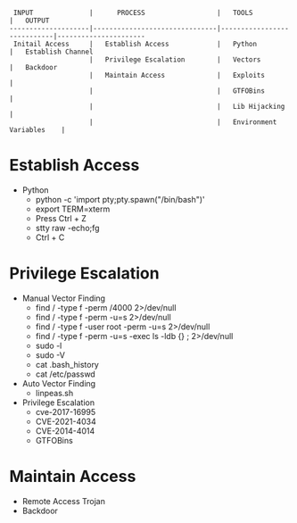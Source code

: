 

```
 INPUT              |      PROCESS                  |   TOOLS                    |   OUTPUT
--------------------|-------------------------------|----------------------------|----------------------
 Initail Access     |   Establish Access            |   Python                   |   Establish Channel
                    |   Privilege Escalation        |   Vectors                  |   Backdoor
                    |   Maintain Access             |   Exploits                 |
                    |                               |   GTFOBins                 |
                    |                               |   Lib Hijacking            |
                    |                               |   Environment Variables    |
```


# Establish Access
- Python
    - python -c 'import pty;pty.spawn("/bin/bash")'
    - export TERM=xterm
    - Press Ctrl + Z
    - stty raw -echo;fg
    - Ctrl + C


# Privilege Escalation
- Manual Vector Finding
    - find / -type f -perm /4000 2>/dev/null                    
    - find / -type f -perm -u=s 2>/dev/null
    - find / -type f -user root -perm -u=s 2>/dev/null
    - find / -type f -perm -u=s -exec ls -ldb {} \; 2>/dev/null
    - sudo -l
    - sudo -V
    - cat .bash_history
    - cat /etc/passwd    
- Auto Vector Finding
    - linpeas.sh
- Privilege Escalation
    - cve-2017-16995
    - CVE-2021-4034
    - CVE-2014-4014
    - GTFOBins

# Maintain Access
- Remote Access Trojan
- Backdoor